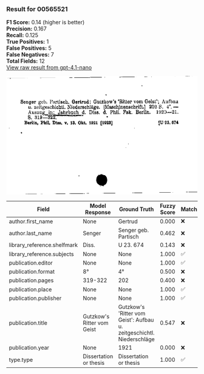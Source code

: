### Result for 00565521
**F1 Score:** 0.14 (higher is better)<br>**Precision:** 0.167<br>**Recall:** 0.125<br>**True Positives:** 1<br>**False Positives:** 5<br>**False Negatives:** 7<br>**Total Fields:** 12<br>[View raw result from gpt-4.1-nano](https://github.com/RISE-UNIBAS/humanities_data_benchmark/blob/main/results/2025-09-24/T0162/request_T0162_00565521.json)

<img src="https://github.com/RISE-UNIBAS/humanities_data_benchmark/blob/main/benchmarks/zettelkatalog/images/00565521.jpg?raw=true" alt="00565521" width="600px">

| Field | Model Response | Ground Truth | Fuzzy Score | Match |
|-------|----------------|--------------|-------------|-------|
| author.first_name | None | Gertrud | 0.000 | ❌ |
| author.last_name | Senger | Senger geb. Partisch | 0.462 | ❌ |
| library_reference.shelfmark | Diss. | U 23. 674 | 0.143 | ❌ |
| library_reference.subjects | None | None | 1.000 | ✅ |
| publication.editor | None | None | 1.000 | ✅ |
| publication.format | 8° | 4° | 0.500 | ❌ |
| publication.pages | 319-322 | 202 | 0.400 | ❌ |
| publication.place | None | None | 1.000 | ✅ |
| publication.publisher | None | None | 1.000 | ✅ |
| publication.title | Gutzkow's Ritter vom Geist | Gutzkow's 'Ritter vom Geist': Aufbau u. zeitgeschichtl. Niederschläge | 0.547 | ❌ |
| publication.year | None | 1921 | 0.000 | ❌ |
| type.type | Dissertation or thesis | Dissertation or thesis | 1.000 | ✅ |
